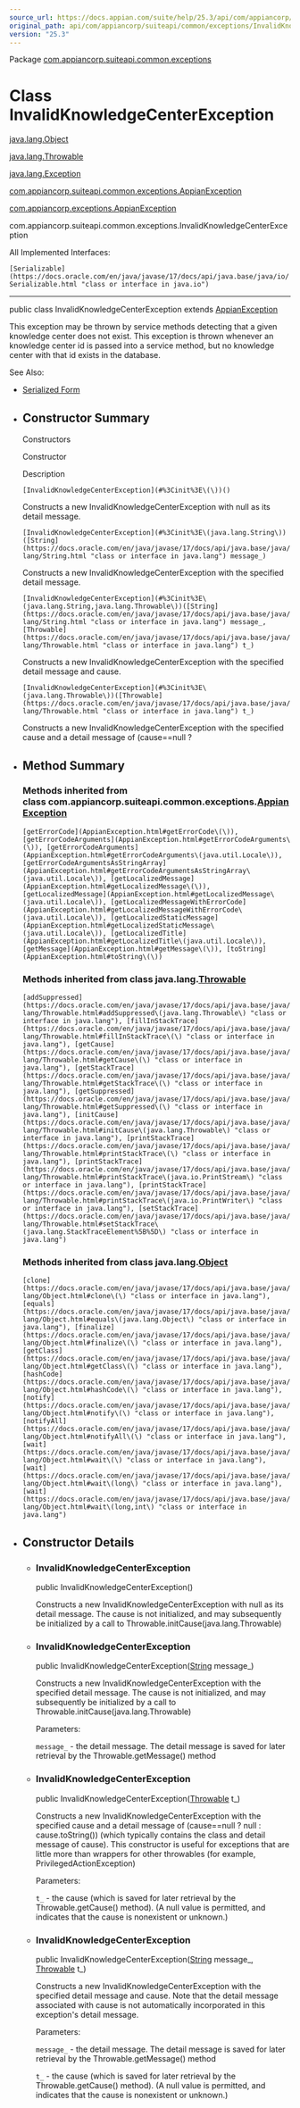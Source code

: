```yaml
---
source_url: https://docs.appian.com/suite/help/25.3/api/com/appiancorp/suiteapi/common/exceptions/InvalidKnowledgeCenterException.html
original_path: api/com/appiancorp/suiteapi/common/exceptions/InvalidKnowledgeCenterException.html
version: "25.3"
---
```


Package [com.appiancorp.suiteapi.common.exceptions](package-summary.html)

# Class InvalidKnowledgeCenterException

[java.lang.Object](https://docs.oracle.com/en/java/javase/17/docs/api/java.base/java/lang/Object.html "class or interface in java.lang")

[java.lang.Throwable](https://docs.oracle.com/en/java/javase/17/docs/api/java.base/java/lang/Throwable.html "class or interface in java.lang")

[java.lang.Exception](https://docs.oracle.com/en/java/javase/17/docs/api/java.base/java/lang/Exception.html "class or interface in java.lang")

[com.appiancorp.suiteapi.common.exceptions.AppianException](AppianException.html "class in com.appiancorp.suiteapi.common.exceptions")

[com.appiancorp.exceptions.AppianException](../../../exceptions/AppianException.html "class in com.appiancorp.exceptions")

com.appiancorp.suiteapi.common.exceptions.InvalidKnowledgeCenterException

All Implemented Interfaces:

`[Serializable](https://docs.oracle.com/en/java/javase/17/docs/api/java.base/java/io/Serializable.html "class or interface in java.io")`

* * *

public class InvalidKnowledgeCenterException extends [AppianException](../../../exceptions/AppianException.html "class in com.appiancorp.exceptions")

This exception may be thrown by service methods detecting that a given knowledge center does not exist. This exception is thrown whenever an knowledge center id is passed into a service method, but no knowledge center with that id exists in the database.

See Also:

-   [Serialized Form](../../../../../serialized-form.html#com.appiancorp.suiteapi.common.exceptions.InvalidKnowledgeCenterException)

-   ## Constructor Summary

    Constructors

    Constructor

    Description

    `[InvalidKnowledgeCenterException](#%3Cinit%3E\(\))()`

    Constructs a new InvalidKnowledgeCenterException with null as its detail message.

    `[InvalidKnowledgeCenterException](#%3Cinit%3E\(java.lang.String\))([String](https://docs.oracle.com/en/java/javase/17/docs/api/java.base/java/lang/String.html "class or interface in java.lang") message_)`

    Constructs a new InvalidKnowledgeCenterException with the specified detail message.

    `[InvalidKnowledgeCenterException](#%3Cinit%3E\(java.lang.String,java.lang.Throwable\))([String](https://docs.oracle.com/en/java/javase/17/docs/api/java.base/java/lang/String.html "class or interface in java.lang") message_, [Throwable](https://docs.oracle.com/en/java/javase/17/docs/api/java.base/java/lang/Throwable.html "class or interface in java.lang") t_)`

    Constructs a new InvalidKnowledgeCenterException with the specified detail message and cause.

    `[InvalidKnowledgeCenterException](#%3Cinit%3E\(java.lang.Throwable\))([Throwable](https://docs.oracle.com/en/java/javase/17/docs/api/java.base/java/lang/Throwable.html "class or interface in java.lang") t_)`

    Constructs a new InvalidKnowledgeCenterException with the specified cause and a detail message of (cause==null ?

-   ## Method Summary

    ### Methods inherited from class com.appiancorp.suiteapi.common.exceptions.[AppianException](AppianException.html "class in com.appiancorp.suiteapi.common.exceptions")

    `[getErrorCode](AppianException.html#getErrorCode\(\)), [getErrorCodeArguments](AppianException.html#getErrorCodeArguments\(\)), [getErrorCodeArguments](AppianException.html#getErrorCodeArguments\(java.util.Locale\)), [getErrorCodeArgumentsAsStringArray](AppianException.html#getErrorCodeArgumentsAsStringArray\(java.util.Locale\)), [getLocalizedMessage](AppianException.html#getLocalizedMessage\(\)), [getLocalizedMessage](AppianException.html#getLocalizedMessage\(java.util.Locale\)), [getLocalizedMessageWithErrorCode](AppianException.html#getLocalizedMessageWithErrorCode\(java.util.Locale\)), [getLocalizedStaticMessage](AppianException.html#getLocalizedStaticMessage\(java.util.Locale\)), [getLocalizedTitle](AppianException.html#getLocalizedTitle\(java.util.Locale\)), [getMessage](AppianException.html#getMessage\(\)), [toString](AppianException.html#toString\(\))`

    ### Methods inherited from class java.lang.[Throwable](https://docs.oracle.com/en/java/javase/17/docs/api/java.base/java/lang/Throwable.html "class or interface in java.lang")

    `[addSuppressed](https://docs.oracle.com/en/java/javase/17/docs/api/java.base/java/lang/Throwable.html#addSuppressed\(java.lang.Throwable\) "class or interface in java.lang"), [fillInStackTrace](https://docs.oracle.com/en/java/javase/17/docs/api/java.base/java/lang/Throwable.html#fillInStackTrace\(\) "class or interface in java.lang"), [getCause](https://docs.oracle.com/en/java/javase/17/docs/api/java.base/java/lang/Throwable.html#getCause\(\) "class or interface in java.lang"), [getStackTrace](https://docs.oracle.com/en/java/javase/17/docs/api/java.base/java/lang/Throwable.html#getStackTrace\(\) "class or interface in java.lang"), [getSuppressed](https://docs.oracle.com/en/java/javase/17/docs/api/java.base/java/lang/Throwable.html#getSuppressed\(\) "class or interface in java.lang"), [initCause](https://docs.oracle.com/en/java/javase/17/docs/api/java.base/java/lang/Throwable.html#initCause\(java.lang.Throwable\) "class or interface in java.lang"), [printStackTrace](https://docs.oracle.com/en/java/javase/17/docs/api/java.base/java/lang/Throwable.html#printStackTrace\(\) "class or interface in java.lang"), [printStackTrace](https://docs.oracle.com/en/java/javase/17/docs/api/java.base/java/lang/Throwable.html#printStackTrace\(java.io.PrintStream\) "class or interface in java.lang"), [printStackTrace](https://docs.oracle.com/en/java/javase/17/docs/api/java.base/java/lang/Throwable.html#printStackTrace\(java.io.PrintWriter\) "class or interface in java.lang"), [setStackTrace](https://docs.oracle.com/en/java/javase/17/docs/api/java.base/java/lang/Throwable.html#setStackTrace\(java.lang.StackTraceElement%5B%5D\) "class or interface in java.lang")`

    ### Methods inherited from class java.lang.[Object](https://docs.oracle.com/en/java/javase/17/docs/api/java.base/java/lang/Object.html "class or interface in java.lang")

    `[clone](https://docs.oracle.com/en/java/javase/17/docs/api/java.base/java/lang/Object.html#clone\(\) "class or interface in java.lang"), [equals](https://docs.oracle.com/en/java/javase/17/docs/api/java.base/java/lang/Object.html#equals\(java.lang.Object\) "class or interface in java.lang"), [finalize](https://docs.oracle.com/en/java/javase/17/docs/api/java.base/java/lang/Object.html#finalize\(\) "class or interface in java.lang"), [getClass](https://docs.oracle.com/en/java/javase/17/docs/api/java.base/java/lang/Object.html#getClass\(\) "class or interface in java.lang"), [hashCode](https://docs.oracle.com/en/java/javase/17/docs/api/java.base/java/lang/Object.html#hashCode\(\) "class or interface in java.lang"), [notify](https://docs.oracle.com/en/java/javase/17/docs/api/java.base/java/lang/Object.html#notify\(\) "class or interface in java.lang"), [notifyAll](https://docs.oracle.com/en/java/javase/17/docs/api/java.base/java/lang/Object.html#notifyAll\(\) "class or interface in java.lang"), [wait](https://docs.oracle.com/en/java/javase/17/docs/api/java.base/java/lang/Object.html#wait\(\) "class or interface in java.lang"), [wait](https://docs.oracle.com/en/java/javase/17/docs/api/java.base/java/lang/Object.html#wait\(long\) "class or interface in java.lang"), [wait](https://docs.oracle.com/en/java/javase/17/docs/api/java.base/java/lang/Object.html#wait\(long,int\) "class or interface in java.lang")`

-   ## Constructor Details

    -   ### InvalidKnowledgeCenterException

        public InvalidKnowledgeCenterException()

        Constructs a new InvalidKnowledgeCenterException with null as its detail message. The cause is not initialized, and may subsequently be initialized by a call to Throwable.initCause(java.lang.Throwable)

    -   ### InvalidKnowledgeCenterException

        public InvalidKnowledgeCenterException([String](https://docs.oracle.com/en/java/javase/17/docs/api/java.base/java/lang/String.html "class or interface in java.lang") message\_)

        Constructs a new InvalidKnowledgeCenterException with the specified detail message. The cause is not initialized, and may subsequently be initialized by a call to Throwable.initCause(java.lang.Throwable)

        Parameters:

        `message_` - the detail message. The detail message is saved for later retrieval by the Throwable.getMessage() method

    -   ### InvalidKnowledgeCenterException

        public InvalidKnowledgeCenterException([Throwable](https://docs.oracle.com/en/java/javase/17/docs/api/java.base/java/lang/Throwable.html "class or interface in java.lang") t\_)

        Constructs a new InvalidKnowledgeCenterException with the specified cause and a detail message of (cause==null ? null : cause.toString()) (which typically contains the class and detail message of cause). This constructor is useful for exceptions that are little more than wrappers for other throwables (for example, PrivilegedActionException)

        Parameters:

        `t_` - the cause (which is saved for later retrieval by the Throwable.getCause() method). (A null value is permitted, and indicates that the cause is nonexistent or unknown.)

    -   ### InvalidKnowledgeCenterException

        public InvalidKnowledgeCenterException([String](https://docs.oracle.com/en/java/javase/17/docs/api/java.base/java/lang/String.html "class or interface in java.lang") message\_, [Throwable](https://docs.oracle.com/en/java/javase/17/docs/api/java.base/java/lang/Throwable.html "class or interface in java.lang") t\_)

        Constructs a new InvalidKnowledgeCenterException with the specified detail message and cause. Note that the detail message associated with cause is not automatically incorporated in this exception's detail message.

        Parameters:

        `message_` - the detail message. The detail message is saved for later retrieval by the Throwable.getMessage() method

        `t_` - the cause (which is saved for later retrieval by the Throwable.getCause() method). (A null value is permitted, and indicates that the cause is nonexistent or unknown.)